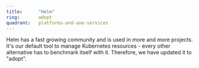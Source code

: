 ```yaml
---
title:      "Helm"
ring:       adopt
quadrant:   platforms-and-aoe-services
---
```


Helm has a fast growing community and is used in more and more projects.
It's our default tool to manage Kubernetes resources - every other alternative has to benchmark itself with it.
Therefore, we have updated it to "adopt".